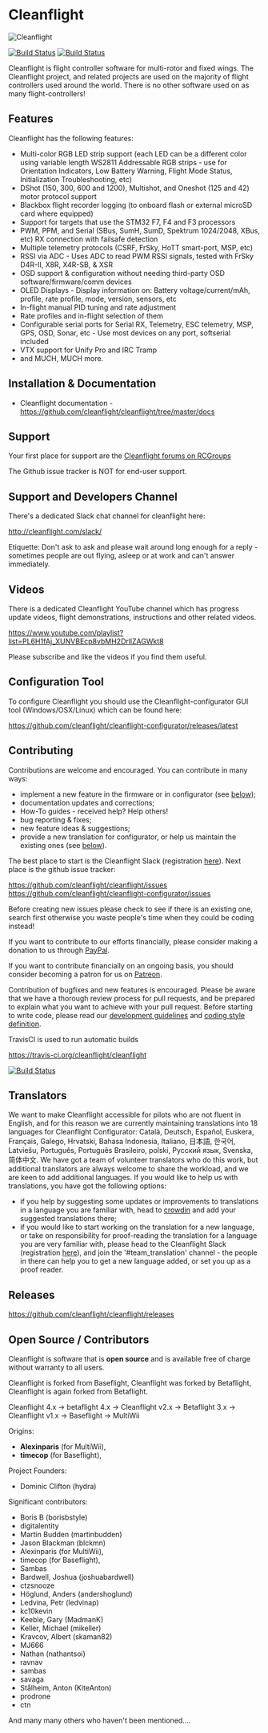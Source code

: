 # Cleanflight
![Cleanflight](docs/assets/cleanflight/cleanflight-logo-light-wide-1-240px.jpg)

[![Build Status](https://travis-ci.com/cleanflight/cleanflight.svg?branch=master)](https://travis-ci.com/cleanflight/cleanflight)
[![Build Status](https://dev.azure.com/cleanflight-flight-control/cleanflight-firmware/_apis/build/status/cleanflight.cleanflight?branchName=master)](https://dev.azure.com/cleanflight-flight-control/cleanflight-firmware/_build/latest?definitionId=1&branchName=master)

Cleanflight is flight controller software for multi-rotor and fixed wings.  The Cleanflight project, and related projects are
used on the majority of flight controllers used around the world.  There is no other software used on as many flight-controllers!

## Features

Cleanflight has the following features:

* Multi-color RGB LED strip support (each LED can be a different color using variable length WS2811 Addressable RGB strips - use for Orientation Indicators, Low Battery Warning, Flight Mode Status, Initialization Troubleshooting, etc)
* DShot (150, 300, 600 and 1200), Multishot, and Oneshot (125 and 42) motor protocol support
* Blackbox flight recorder logging (to onboard flash or external microSD card where equipped)
* Support for targets that use the STM32 F7, F4 and F3 processors
* PWM, PPM, and Serial (SBus, SumH, SumD, Spektrum 1024/2048, XBus, etc) RX connection with failsafe detection
* Multiple telemetry protocols (CSRF, FrSky, HoTT smart-port, MSP, etc)
* RSSI via ADC - Uses ADC to read PWM RSSI signals, tested with FrSky D4R-II, X8R, X4R-SB, & XSR
* OSD support & configuration without needing third-party OSD software/firmware/comm devices
* OLED Displays - Display information on: Battery voltage/current/mAh, profile, rate profile, mode, version, sensors, etc
* In-flight manual PID tuning and rate adjustment
* Rate profiles and in-flight selection of them
* Configurable serial ports for Serial RX, Telemetry, ESC telemetry, MSP, GPS, OSD, Sonar, etc - Use most devices on any port, softserial included
* VTX support for Unify Pro and IRC Tramp
* and MUCH, MUCH more.

## Installation & Documentation

* Cleanflight documentation - https://github.com/cleanflight/cleanflight/tree/master/docs

## Support

Your first place for support are the [Cleanflight forums on RCGroups](https://www.rcgroups.com/forums/showthread.php?2249574-Cleanflight-firmware-for-STM32F3-based-FCBs-Check-First-Post-Please!!)

The Github issue tracker is NOT for end-user support.

## Support and Developers Channel

There's a dedicated Slack chat channel for cleanflight here:

http://cleanflight.com/slack/

Etiquette: Don't ask to ask and please wait around long enough for a reply - sometimes people are out flying, asleep or at work and can't answer immediately.

## Videos

There is a dedicated Cleanflight YouTube channel which has progress update videos, flight demonstrations, instructions and other related videos.

https://www.youtube.com/playlist?list=PL6H1fAj_XUNVBEcp8vbMH2DrllZAGWkt8

Please subscribe and like the videos if you find them useful.

## Configuration Tool

To configure Cleanflight you should use the Cleanflight-configurator GUI tool (Windows/OSX/Linux) which can be found here:

https://github.com/cleanflight/cleanflight-configurator/releases/latest

## Contributing

Contributions are welcome and encouraged. You can contribute in many ways:

* implement a new feature in the firmware or in configurator (see [below](#Developers));
* documentation updates and corrections;
* How-To guides - received help? Help others!
* bug reporting & fixes;
* new feature ideas & suggestions;
* provide a new translation for configurator, or help us maintain the existing ones (see [below](#Translators)).

The best place to start is the Cleanflight Slack (registration [here](http://cleanflight.com/slack/)). Next place is the github issue tracker:

https://github.com/cleanflight/cleanflight/issues
https://github.com/cleanflight/cleanflight-configurator/issues

Before creating new issues please check to see if there is an existing one, search first otherwise you waste people's time when they could be coding instead!

If you want to contribute to our efforts financially, please consider making a donation to us through [PayPal](https://paypal.me/cleanflight).

If you want to contribute financially on an ongoing basis, you should consider becoming a patron for us on [Patreon](https://www.patreon.com/cleanflight).

Contribution of bugfixes and new features is encouraged. Please be aware that we have a thorough review process for pull requests, and be prepared to explain what you want to achieve with your pull request.
Before starting to write code, please read our [development guidelines](docs/development/Development.md ) and [coding style definition](docs/development/CodingStyle.md).

TravisCI is used to run automatic builds

https://travis-ci.org/cleanflight/cleanflight

[![Build Status](https://travis-ci.com/cleanflight/cleanflight.svg?branch=master)](https://travis-ci.com/cleanflight/cleanflight)

## Translators

We want to make Cleanflight accessible for pilots who are not fluent in English, and for this reason we are currently maintaining translations into 18 languages for Cleanflight Configurator: Català, Deutsch, Español, Euskera, Français, Galego, Hrvatski, Bahasa Indonesia, Italiano, 日本語, 한국어, Latviešu, Português, Português Brasileiro, polski, Русский язык, Svenska, 简体中文.
We have got a team of volunteer translators who do this work, but additional translators are always welcome to share the workload, and we are keen to add additional languages. If you would like to help us with translations, you have got the following options:
- if you help by suggesting some updates or improvements to translations in a language you are familiar with, head to [crowdin](https://crowdin.com/project/cleanflight-configurator) and add your suggested translations there;
- if you would like to start working on the translation for a new language, or take on responsibility for proof-reading the translation for a language you are very familiar with, please head to the Cleanflight Slack (registration [here](http://cleanflight.com/slack/)), and join the '#team\_translation' channel - the people in there can help you to get a new language added, or set you up as a proof reader.

## Releases

https://github.com/cleanflight/cleanflight/releases

## Open Source / Contributors

Cleanflight is software that is **open source** and is available free of charge without warranty to all users.

Cleanflight is forked from Baseflight, Cleanflight was forked by Betaflight, Cleanflight is again forked from Betaflight.

Cleanflight 4.x -> betaflight 4.x -> Cleanflight v2.x -> Betaflight 3.x -> Cleanflight v1.x -> Baseflight -> MultiWii

Origins:
* **Alexinparis** (for MultiWii),
* **timecop** (for Baseflight),

Project Founders:
* Dominic Clifton (hydra)

Significant contributors:
* Boris B (borisbstyle)
* digitalentity
* Martin Budden (martinbudden)
* Jason Blackman (blckmn)
* Alexinparis (for MultiWii),
* timecop (for Baseflight),
* Sambas
* Bardwell, Joshua (joshuabardwell)
* ctzsnooze
* Höglund, Anders (andershoglund)
* Ledvina, Petr (ledvinap)
* kc10kevin
* Keeble, Gary (MadmanK)
* Keller, Michael (mikeller)
* Kravcov, Albert (skaman82)
* MJ666
* Nathan (nathantsoi)
* ravnav
* sambas
* savaga
* Stålheim, Anton (KiteAnton)
* prodrone
* ctn

And many many others who haven't been mentioned....

